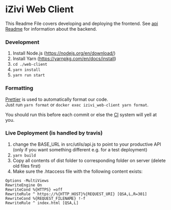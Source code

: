 # iZivi Web Client
This Readme File covers developing and deploying the frontend. See [api Readme](../api/readme.md) for information about the backend.

### Development
1. Install Node.js (https://nodejs.org/en/download/)
2. Install Yarn (https://yarnpkg.com/en/docs/install)
3. ``cd ./web-client``
4. ``yarn install``
5. ``yarn run start``

### Formatting

[Prettier](https://prettier.io) is used to automatically format our code.  
Just run `yarn format` or `docker exec izivi_web-client yarn format`.

You should run this before each commit or else the [CI](https://travis-ci.org/stiftungswo) system will yell at you.


### Live Deployment (is handled by travis)
1. change the BASE_URL in src/utils/api.js to point to your productive API (only if you want something different e.g. for a test deployment)
2. ``yarn build``
3. Copy all contents of dist folder to corresponding folder on server (delete old files first)
4. Make sure the .htaccess file with the following content exists:
```
Options -MultiViews
RewriteEngine On
RewriteCond %{HTTPS} =off
RewriteRule ^ https://%{HTTP_HOST}%{REQUEST_URI} [QSA,L,R=301]
RewriteCond %{REQUEST_FILENAME} !-f
RewriteRule ^ index.html [QSA,L]
```
